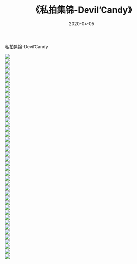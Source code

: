 ﻿---
layout: post
title:  《私拍集锦-Devil’Candy》
date:   2020-04-05
img: http://imgx.orgx.ga/漏D/网络美图/2020/私拍集锦-Devil’Candy/000.jpg
categories: [美女, 清纯, 唯美]
---

私拍集锦-Devil’Candy

  ![](http://imgx.orgx.ga/漏D/网络美图/2020/私拍集锦-Devil’Candy/001.jpg) <br> ![](http://imgx.orgx.ga/漏D/网络美图/2020/私拍集锦-Devil’Candy/002.jpg) <br> ![](http://imgx.orgx.ga/漏D/网络美图/2020/私拍集锦-Devil’Candy/003.jpg) <br> ![](http://imgx.orgx.ga/漏D/网络美图/2020/私拍集锦-Devil’Candy/004.jpg) <br> ![](http://imgx.orgx.ga/漏D/网络美图/2020/私拍集锦-Devil’Candy/005.jpg) <br> ![](http://imgx.orgx.ga/漏D/网络美图/2020/私拍集锦-Devil’Candy/006.jpg) <br> ![](http://imgx.orgx.ga/漏D/网络美图/2020/私拍集锦-Devil’Candy/007.jpg) <br> ![](http://imgx.orgx.ga/漏D/网络美图/2020/私拍集锦-Devil’Candy/008.jpg) <br> ![](http://imgx.orgx.ga/漏D/网络美图/2020/私拍集锦-Devil’Candy/009.jpg) <br> ![](http://imgx.orgx.ga/漏D/网络美图/2020/私拍集锦-Devil’Candy/010.jpg) <br> ![](http://imgx.orgx.ga/漏D/网络美图/2020/私拍集锦-Devil’Candy/011.jpg) <br> ![](http://imgx.orgx.ga/漏D/网络美图/2020/私拍集锦-Devil’Candy/012.jpg) <br> ![](http://imgx.orgx.ga/漏D/网络美图/2020/私拍集锦-Devil’Candy/013.jpg) <br> ![](http://imgx.orgx.ga/漏D/网络美图/2020/私拍集锦-Devil’Candy/014.jpg) <br> ![](http://imgx.orgx.ga/漏D/网络美图/2020/私拍集锦-Devil’Candy/015.jpg) <br> ![](http://imgx.orgx.ga/漏D/网络美图/2020/私拍集锦-Devil’Candy/016.jpg) <br> ![](http://imgx.orgx.ga/漏D/网络美图/2020/私拍集锦-Devil’Candy/017.jpg) <br> ![](http://imgx.orgx.ga/漏D/网络美图/2020/私拍集锦-Devil’Candy/018.jpg) <br> ![](http://imgx.orgx.ga/漏D/网络美图/2020/私拍集锦-Devil’Candy/019.jpg) <br> ![](http://imgx.orgx.ga/漏D/网络美图/2020/私拍集锦-Devil’Candy/020.jpg) <br> ![](http://imgx.orgx.ga/漏D/网络美图/2020/私拍集锦-Devil’Candy/021.jpg) <br> ![](http://imgx.orgx.ga/漏D/网络美图/2020/私拍集锦-Devil’Candy/022.jpg) <br> ![](http://imgx.orgx.ga/漏D/网络美图/2020/私拍集锦-Devil’Candy/023.jpg) <br> ![](http://imgx.orgx.ga/漏D/网络美图/2020/私拍集锦-Devil’Candy/024.jpg) <br> ![](http://imgx.orgx.ga/漏D/网络美图/2020/私拍集锦-Devil’Candy/025.jpg) <br> ![](http://imgx.orgx.ga/漏D/网络美图/2020/私拍集锦-Devil’Candy/026.jpg) <br> ![](http://imgx.orgx.ga/漏D/网络美图/2020/私拍集锦-Devil’Candy/027.jpg) <br> ![](http://imgx.orgx.ga/漏D/网络美图/2020/私拍集锦-Devil’Candy/028.jpg) <br> ![](http://imgx.orgx.ga/漏D/网络美图/2020/私拍集锦-Devil’Candy/029.jpg) <br> ![](http://imgx.orgx.ga/漏D/网络美图/2020/私拍集锦-Devil’Candy/030.jpg) <br> ![](http://imgx.orgx.ga/漏D/网络美图/2020/私拍集锦-Devil’Candy/031.jpg) <br> ![](http://imgx.orgx.ga/漏D/网络美图/2020/私拍集锦-Devil’Candy/032.jpg) <br> ![](http://imgx.orgx.ga/漏D/网络美图/2020/私拍集锦-Devil’Candy/033.jpg) <br> ![](http://imgx.orgx.ga/漏D/网络美图/2020/私拍集锦-Devil’Candy/034.jpg) <br> ![](http://imgx.orgx.ga/漏D/网络美图/2020/私拍集锦-Devil’Candy/035.jpg) <br> ![](http://imgx.orgx.ga/漏D/网络美图/2020/私拍集锦-Devil’Candy/036.jpg) <br> ![](http://imgx.orgx.ga/漏D/网络美图/2020/私拍集锦-Devil’Candy/037.jpg) <br> ![](http://imgx.orgx.ga/漏D/网络美图/2020/私拍集锦-Devil’Candy/038.jpg) <br> ![](http://imgx.orgx.ga/漏D/网络美图/2020/私拍集锦-Devil’Candy/039.jpg) <br> ![](http://imgx.orgx.ga/漏D/网络美图/2020/私拍集锦-Devil’Candy/040.jpg) <br> ![](http://imgx.orgx.ga/漏D/网络美图/2020/私拍集锦-Devil’Candy/041.jpg) <br> ![](http://imgx.orgx.ga/漏D/网络美图/2020/私拍集锦-Devil’Candy/042.jpg) <br>